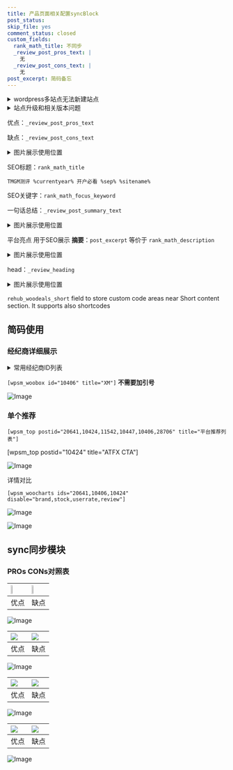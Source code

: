 ```yaml
---
title: 产品页面相关配置syncBlock
post_status: 
skip_file: yes
comment_status: closed
custom_fields:
  rank_math_title: 不同步
  _review_post_pros_text: |
    无
  _review_post_cons_text: |
    无
post_excerpt: 简码备忘
---
```

<details><summary>wordpress多站点无法新建站点</summary>

<li>和报错需要清理cookies一样的原因</li>
<li>wp-config.php里面<code>define( 'SUBDOMAIN_INSTALL', false );//子域名安装</code></li>
<li>新建子站点是用<code>define( 'SUBDOMAIN_INSTALL', true);//子域名安装</code> 完成以后，改成<code>false</code></li>
</details>

<details><summary>站点升级和相关版本问题</summary>

<p>wordpress：5.9.9
woocommerce：7.5.1
出现问题的地方：主题选项里面>><strong>Product layout >>compact style</strong></p>
<p>如何出现没有用过的字段 导致无法保存。先导出配置 然后进行修改，后面再次恢复即可。</p>
<p>出现部分字段无法显示时，需要返回默认布局后，对产品进行保存就好了。</p>
<p></p>
</details>

优点：`_review_post_pros_text`

缺点：`_review_post_cons_text`

<details><summary>图片展示使用位置</summary>

<img src="https://prod-files-secure.s3.us-west-2.amazonaws.com/39ed1227-6d7d-4570-be36-9ccd4a2c4241/f51d3d83-55d4-4bdf-9604-f37ec77ab556/Untitled.png?X-Amz-Algorithm=AWS4-HMAC-SHA256&X-Amz-Content-Sha256=UNSIGNED-PAYLOAD&X-Amz-Credential=ASIAZI2LB4667X7ODIY4%2F20250606%2Fus-west-2%2Fs3%2Faws4_request&X-Amz-Date=20250606T165518Z&X-Amz-Expires=3600&X-Amz-Security-Token=IQoJb3JpZ2luX2VjEIn%2F%2F%2F%2F%2F%2F%2F%2F%2F%2FwEaCXVzLXdlc3QtMiJIMEYCIQCvnvmhEr5McqTg3LYrFY8G72kPInHYzyA7xlE03CpTrQIhALiUGpcSY5Q%2BNmWnaIX9jI%2BBjKEfEO%2FA94QcPBUhHb1SKv8DCGIQABoMNjM3NDIzMTgzODA1IgyQvQE80FOoUyjHWrkq3APh1XpIKa4GXAOnMamfRTbDa%2BzGdHoxW4K6AH8mJra0l2OfHf0bHQmL%2F3nTmpX7qtuUUYjnZODZ1e2WtxCXpHzvu4pjNOHv6RPY7QDff6DPT%2BrSnH9Dde7E6piLoA3YhBvmQ8SSB4Dm9Czeeph3DifPyR2iJkCq5Tk%2FzB%2FFOrJd%2FMrRsjy6PdVzJUo1CLRQqd6a8BAbparZjMxIjybp98ug74a6RVuZvmv%2Bg3BrI97F1Zi33ly9Di2plPwAmA1T1K%2FJOUdLcZNwA6kGeCfSY5sqvE%2B%2FlqrRrVqMEZwXfi2NZ12YRH5EE6pF4WURK1OwYs%2BbuDIVtBz92NYU7X45Yq4MYjCQ4LbRZUW5ehb6qf0xjXRbaq0do%2Bglomhqhpm%2Fnc1XtowxsPR0G80u5b1zLOzUNXVL0twoCWNwuHOlCMsIiaLsZe3p3Xy0dZRcBhjLeXxINyIvNHV%2FyGGZVv7UymIekjPV80T%2FAwv1cQ9M5FSwrlmHyXw5ChIJRdPEl4MuyFKPIuIXkZ9L9%2F9LHTLU63qdeY08NpSXoU2NpfjYK7oUAi8nHxmWw8twO05JGE%2F%2BVBtzEm0S8JhoJ4DH6%2BaZ0HhSDZ8tHQhWpCFoYa9%2BFoCnMOXJPOXauof%2B%2FNqoNjC4uYzCBjqkAbX%2FFd8WSrvKgDHTfRvrzatlmSqIdpKyTlN45prf1czfLGWtK8rekf%2Bo99PHgog8N0IRX06cS7u2ni%2BFGQW8E2%2FMKqN395sua7PEZ3ag%2F%2BsiJec%2FY%2BgYrtX71Rr7p9qUiKjsoBKj8QZBD6xUg0KCXwXoWrRi5DHWxBpKw2P3nrPYlRH1Qs5BQvhQCvx1BbRH%2BfNSkrABTXK%2BfCZ3pO1aNWQo9TYw&X-Amz-Signature=d64e4e9bb32960d6cdc24bf38a23c55751fbaf23f829730b9e084dd0bc1c50a3&X-Amz-SignedHeaders=host&x-id=GetObject" alt="Image">
</details>

SEO标题：`rank_math_title`

`TMGM测评 %currentyear% 开户必看 %sep% %sitename%`

SEO关键字：`rank_math_focus_keyword`

一句话总结：`_review_post_summary_text`

<details><summary>图片展示使用位置</summary>

<img src="https://prod-files-secure.s3.us-west-2.amazonaws.com/39ed1227-6d7d-4570-be36-9ccd4a2c4241/4b96a922-296c-4f4e-8630-d1c870cbce01/Untitled.png?X-Amz-Algorithm=AWS4-HMAC-SHA256&X-Amz-Content-Sha256=UNSIGNED-PAYLOAD&X-Amz-Credential=ASIAZI2LB466SGIWZL2I%2F20250606%2Fus-west-2%2Fs3%2Faws4_request&X-Amz-Date=20250606T165518Z&X-Amz-Expires=3600&X-Amz-Security-Token=IQoJb3JpZ2luX2VjEIn%2F%2F%2F%2F%2F%2F%2F%2F%2F%2FwEaCXVzLXdlc3QtMiJHMEUCIQDejaA7iPQq2JJKGM9aaqzSTH3Kd0BsWnb%2BvaqwhMq9RwIgXFUFMI8E445DwEHe8sySpYkUxc7jVv7fRfiTqFaQPJwq%2FwMIYhAAGgw2Mzc0MjMxODM4MDUiDJjNLWWWAYUAx1ZoUyrcA9Ic2b1iU2jHy4AKld36slOryaSuCjr%2F2DtWPHfgBVW0PycM8x1HcHMO6apCIfoWjTT4jfjhKbyztDXFozck2J%2FU3cOcQwkduAto0%2FC6xS9S1IPVJRdN7dT0epntG1%2F1v%2BG9QdMXxH9t8E42s6DgFOVL2D20DukOaf3mg%2F4QAiIVR5JSFIx5itJ4RqUHAb3J5UGBwh0yYb3moKVgLzUQ3T%2BwndXfspOBIPfA93StYwLrEjKn7XLwHvXPqykgWtNwAVTv5vmh%2BPlrrMWL2u7PwncQM%2BGXs7dCU67cZoAUuOTeVbbW%2BEI8N6LM0w2WwxgD5ybgGRedu%2Fhu139FqZJ%2FktHVBoRuyhgnECeT2806D8HGNrajIVnMNIZF3Lw8i1ZmXDUDuyVERd4MoMNHrt4pEjTtCCWRYSIdN2pbjwelqqqQ7wPc%2BARJIWjRMQ4B8pgnfE4ihH6z%2FA6JABhr%2BjeMrW9SEnvjdiZ0OrDGE1OMX1cAZcbpM5APuKhxw1efg%2FEIo23khAkvhkcAk86mZWbJe3Yzs%2Bdkwe0lwDEUOvKbDGItRIFMmIas7BsOGZpXDqQSn0YCEs2aoS2CEYYLxfwCkegWPTQxeOPQR2je5JlcKgvfFK12ea5zLiRVxqVxMMC5jMIGOqUBdyXnteci8JwgppJKVehBQ2Y0Ur5NKRAftL%2FF%2Bthchmp%2BN35LlVo%2BAsMwYL2we0yVd7C3shx0QSkJwCWOW7RWos%2FA7BEkc%2FtqWEbJvL5cjrADvV%2BhQwha5rkeGk7glvCNxVGACd%2FZfV77jN4U%2FEpcBVBkUEdo4ejUEJe%2BqUqdx4s2J0DPT0nqRuwAn%2BQgbY0b5uNoXP0wtPFLQp8OjiqWiuqfsskK&X-Amz-Signature=3c622536f7a5e94e70baa18fbb69cb67e6caca82cbd74188867ea0a06d36783a&X-Amz-SignedHeaders=host&x-id=GetObject" alt="Image">
</details>

平台亮点 用于SEO展示 **摘要**：`post_excerpt`  等价于 `rank_math_description`

<details><summary>图片展示使用位置</summary>

<img src="https://prod-files-secure.s3.us-west-2.amazonaws.com/39ed1227-6d7d-4570-be36-9ccd4a2c4241/1ee11f63-b60a-4dfe-a7a7-d58ff23b5d88/Untitled.png?X-Amz-Algorithm=AWS4-HMAC-SHA256&X-Amz-Content-Sha256=UNSIGNED-PAYLOAD&X-Amz-Credential=ASIAZI2LB4664ZB3KI2E%2F20250606%2Fus-west-2%2Fs3%2Faws4_request&X-Amz-Date=20250606T165519Z&X-Amz-Expires=3600&X-Amz-Security-Token=IQoJb3JpZ2luX2VjEIf%2F%2F%2F%2F%2F%2F%2F%2F%2F%2FwEaCXVzLXdlc3QtMiJGMEQCIHT5fr1%2BuBy%2BTXsMOFwOnNasKYgSdvG2%2FZ4iBkAbf6SbAiBjLNvhvmIwcfrLL2WfK3F4W2%2FbolzjnZzTUjBAUQqfCCr%2FAwhgEAAaDDYzNzQyMzE4MzgwNSIMd9JfdzcxWPfbe5NuKtwDHXSAPvUXWKbgGTLENuuH6wHlqpug57Yk5t9myehCEmChzrT48uMJ2OohXKRQ6WRRDYM6jIS7ckBYK%2Bx8sHWeWK97KmKmuvW%2FJ17IJMKGabyD5EzCgLmJ3cET8cVruqahspo9H4Lfgw%2BNxb4HfZocq4nBmq607rie%2BI4WIYxsNBz%2BrnAdnBgWXNOOh3zBL%2FE49LLehm9OjyCDgazuKsP4vraJ8HUju2YwrtZwVm14YUy9mCS%2Bz%2BPReI7NmNZeOqIYkkU4gvpVKLZu3Nw905p3Vzh%2BA3qHQ2n4pHAPDxMHszYkoYcsrk50NwIQELnOY7M4vOYzL7XvoSCjIrzhZj0xWm%2BTs2BoTbxQW8vmMuF1B75uI3g3eH5M35atmffuoI1UjzVW2ncnQqtK76dlzVfhuMQGeB1C%2B%2BUCenvmNKLKwoPDLsoIXrKj8Gzp9WsWD%2FeOw0V7Ucs5QJxc1bFp%2BAMe0%2F1ozrjADnK12HAQG6d9vBXOrAQ7ukIWb9QR2tqn0YR4cean7n1coDriSYCK9eqqR7FnCyAZIesTr6wuuZ7KX3eDnfGviBzGcwLr75yIYY%2BgexNTJXJzNCFVvq%2FzZ9A1SFBXJfMMrzvPWn0WoYoNQJPa8ap%2F8sPu3CMuMv4wrYWMwgY6pgEDlcC9oH%2BJKYWrSwhrIxq5PjrILtm5Z58MNfk0Kf60utr6RBskhlCTr8GdkzsynjBau2Ns1D0tjl2ksuusZeDz%2FW9gqPLsqZy5Ab9SumVVAXO0AfPrOVws5czUb1OUfH0J8f%2BUN02WFrPGILity8Pa1wkoaW35i0csjyUPq4wod438iFPgdAJFfCGMSIhnIyFp6DU4pUfbKIYWc%2FUYDIZ8DVuzlqVC&X-Amz-Signature=0ce2ce9a19e4ff4352bad6866b388560be1d88568ac967b497f946c99506b945&X-Amz-SignedHeaders=host&x-id=GetObject" alt="Image">
<img src="https://prod-files-secure.s3.us-west-2.amazonaws.com/39ed1227-6d7d-4570-be36-9ccd4a2c4241/ad4118b5-78d8-4fbe-801e-3b29b5d99c01/Untitled.png?X-Amz-Algorithm=AWS4-HMAC-SHA256&X-Amz-Content-Sha256=UNSIGNED-PAYLOAD&X-Amz-Credential=ASIAZI2LB4664ZB3KI2E%2F20250606%2Fus-west-2%2Fs3%2Faws4_request&X-Amz-Date=20250606T165519Z&X-Amz-Expires=3600&X-Amz-Security-Token=IQoJb3JpZ2luX2VjEIf%2F%2F%2F%2F%2F%2F%2F%2F%2F%2FwEaCXVzLXdlc3QtMiJGMEQCIHT5fr1%2BuBy%2BTXsMOFwOnNasKYgSdvG2%2FZ4iBkAbf6SbAiBjLNvhvmIwcfrLL2WfK3F4W2%2FbolzjnZzTUjBAUQqfCCr%2FAwhgEAAaDDYzNzQyMzE4MzgwNSIMd9JfdzcxWPfbe5NuKtwDHXSAPvUXWKbgGTLENuuH6wHlqpug57Yk5t9myehCEmChzrT48uMJ2OohXKRQ6WRRDYM6jIS7ckBYK%2Bx8sHWeWK97KmKmuvW%2FJ17IJMKGabyD5EzCgLmJ3cET8cVruqahspo9H4Lfgw%2BNxb4HfZocq4nBmq607rie%2BI4WIYxsNBz%2BrnAdnBgWXNOOh3zBL%2FE49LLehm9OjyCDgazuKsP4vraJ8HUju2YwrtZwVm14YUy9mCS%2Bz%2BPReI7NmNZeOqIYkkU4gvpVKLZu3Nw905p3Vzh%2BA3qHQ2n4pHAPDxMHszYkoYcsrk50NwIQELnOY7M4vOYzL7XvoSCjIrzhZj0xWm%2BTs2BoTbxQW8vmMuF1B75uI3g3eH5M35atmffuoI1UjzVW2ncnQqtK76dlzVfhuMQGeB1C%2B%2BUCenvmNKLKwoPDLsoIXrKj8Gzp9WsWD%2FeOw0V7Ucs5QJxc1bFp%2BAMe0%2F1ozrjADnK12HAQG6d9vBXOrAQ7ukIWb9QR2tqn0YR4cean7n1coDriSYCK9eqqR7FnCyAZIesTr6wuuZ7KX3eDnfGviBzGcwLr75yIYY%2BgexNTJXJzNCFVvq%2FzZ9A1SFBXJfMMrzvPWn0WoYoNQJPa8ap%2F8sPu3CMuMv4wrYWMwgY6pgEDlcC9oH%2BJKYWrSwhrIxq5PjrILtm5Z58MNfk0Kf60utr6RBskhlCTr8GdkzsynjBau2Ns1D0tjl2ksuusZeDz%2FW9gqPLsqZy5Ab9SumVVAXO0AfPrOVws5czUb1OUfH0J8f%2BUN02WFrPGILity8Pa1wkoaW35i0csjyUPq4wod438iFPgdAJFfCGMSIhnIyFp6DU4pUfbKIYWc%2FUYDIZ8DVuzlqVC&X-Amz-Signature=e88753b9122ee6edb013e86b3b784466075901d053b6d93937525c504b1a9ce1&X-Amz-SignedHeaders=host&x-id=GetObject" alt="Image">
<img src="https://prod-files-secure.s3.us-west-2.amazonaws.com/39ed1227-6d7d-4570-be36-9ccd4a2c4241/a38cf7c9-a79c-4b64-9e94-13589fe0758b/Untitled.png?X-Amz-Algorithm=AWS4-HMAC-SHA256&X-Amz-Content-Sha256=UNSIGNED-PAYLOAD&X-Amz-Credential=ASIAZI2LB4664ZB3KI2E%2F20250606%2Fus-west-2%2Fs3%2Faws4_request&X-Amz-Date=20250606T165519Z&X-Amz-Expires=3600&X-Amz-Security-Token=IQoJb3JpZ2luX2VjEIf%2F%2F%2F%2F%2F%2F%2F%2F%2F%2FwEaCXVzLXdlc3QtMiJGMEQCIHT5fr1%2BuBy%2BTXsMOFwOnNasKYgSdvG2%2FZ4iBkAbf6SbAiBjLNvhvmIwcfrLL2WfK3F4W2%2FbolzjnZzTUjBAUQqfCCr%2FAwhgEAAaDDYzNzQyMzE4MzgwNSIMd9JfdzcxWPfbe5NuKtwDHXSAPvUXWKbgGTLENuuH6wHlqpug57Yk5t9myehCEmChzrT48uMJ2OohXKRQ6WRRDYM6jIS7ckBYK%2Bx8sHWeWK97KmKmuvW%2FJ17IJMKGabyD5EzCgLmJ3cET8cVruqahspo9H4Lfgw%2BNxb4HfZocq4nBmq607rie%2BI4WIYxsNBz%2BrnAdnBgWXNOOh3zBL%2FE49LLehm9OjyCDgazuKsP4vraJ8HUju2YwrtZwVm14YUy9mCS%2Bz%2BPReI7NmNZeOqIYkkU4gvpVKLZu3Nw905p3Vzh%2BA3qHQ2n4pHAPDxMHszYkoYcsrk50NwIQELnOY7M4vOYzL7XvoSCjIrzhZj0xWm%2BTs2BoTbxQW8vmMuF1B75uI3g3eH5M35atmffuoI1UjzVW2ncnQqtK76dlzVfhuMQGeB1C%2B%2BUCenvmNKLKwoPDLsoIXrKj8Gzp9WsWD%2FeOw0V7Ucs5QJxc1bFp%2BAMe0%2F1ozrjADnK12HAQG6d9vBXOrAQ7ukIWb9QR2tqn0YR4cean7n1coDriSYCK9eqqR7FnCyAZIesTr6wuuZ7KX3eDnfGviBzGcwLr75yIYY%2BgexNTJXJzNCFVvq%2FzZ9A1SFBXJfMMrzvPWn0WoYoNQJPa8ap%2F8sPu3CMuMv4wrYWMwgY6pgEDlcC9oH%2BJKYWrSwhrIxq5PjrILtm5Z58MNfk0Kf60utr6RBskhlCTr8GdkzsynjBau2Ns1D0tjl2ksuusZeDz%2FW9gqPLsqZy5Ab9SumVVAXO0AfPrOVws5czUb1OUfH0J8f%2BUN02WFrPGILity8Pa1wkoaW35i0csjyUPq4wod438iFPgdAJFfCGMSIhnIyFp6DU4pUfbKIYWc%2FUYDIZ8DVuzlqVC&X-Amz-Signature=9a19551e32aac4cc60990aeda9f3a0b566126999c860b0527ce1a31127bdf2ad&X-Amz-SignedHeaders=host&x-id=GetObject" alt="Image">
<img src="https://prod-files-secure.s3.us-west-2.amazonaws.com/39ed1227-6d7d-4570-be36-9ccd4a2c4241/7da6fc1e-d2ac-42ae-8c75-cb5749aa18f6/Untitled.png?X-Amz-Algorithm=AWS4-HMAC-SHA256&X-Amz-Content-Sha256=UNSIGNED-PAYLOAD&X-Amz-Credential=ASIAZI2LB4664ZB3KI2E%2F20250606%2Fus-west-2%2Fs3%2Faws4_request&X-Amz-Date=20250606T165519Z&X-Amz-Expires=3600&X-Amz-Security-Token=IQoJb3JpZ2luX2VjEIf%2F%2F%2F%2F%2F%2F%2F%2F%2F%2FwEaCXVzLXdlc3QtMiJGMEQCIHT5fr1%2BuBy%2BTXsMOFwOnNasKYgSdvG2%2FZ4iBkAbf6SbAiBjLNvhvmIwcfrLL2WfK3F4W2%2FbolzjnZzTUjBAUQqfCCr%2FAwhgEAAaDDYzNzQyMzE4MzgwNSIMd9JfdzcxWPfbe5NuKtwDHXSAPvUXWKbgGTLENuuH6wHlqpug57Yk5t9myehCEmChzrT48uMJ2OohXKRQ6WRRDYM6jIS7ckBYK%2Bx8sHWeWK97KmKmuvW%2FJ17IJMKGabyD5EzCgLmJ3cET8cVruqahspo9H4Lfgw%2BNxb4HfZocq4nBmq607rie%2BI4WIYxsNBz%2BrnAdnBgWXNOOh3zBL%2FE49LLehm9OjyCDgazuKsP4vraJ8HUju2YwrtZwVm14YUy9mCS%2Bz%2BPReI7NmNZeOqIYkkU4gvpVKLZu3Nw905p3Vzh%2BA3qHQ2n4pHAPDxMHszYkoYcsrk50NwIQELnOY7M4vOYzL7XvoSCjIrzhZj0xWm%2BTs2BoTbxQW8vmMuF1B75uI3g3eH5M35atmffuoI1UjzVW2ncnQqtK76dlzVfhuMQGeB1C%2B%2BUCenvmNKLKwoPDLsoIXrKj8Gzp9WsWD%2FeOw0V7Ucs5QJxc1bFp%2BAMe0%2F1ozrjADnK12HAQG6d9vBXOrAQ7ukIWb9QR2tqn0YR4cean7n1coDriSYCK9eqqR7FnCyAZIesTr6wuuZ7KX3eDnfGviBzGcwLr75yIYY%2BgexNTJXJzNCFVvq%2FzZ9A1SFBXJfMMrzvPWn0WoYoNQJPa8ap%2F8sPu3CMuMv4wrYWMwgY6pgEDlcC9oH%2BJKYWrSwhrIxq5PjrILtm5Z58MNfk0Kf60utr6RBskhlCTr8GdkzsynjBau2Ns1D0tjl2ksuusZeDz%2FW9gqPLsqZy5Ab9SumVVAXO0AfPrOVws5czUb1OUfH0J8f%2BUN02WFrPGILity8Pa1wkoaW35i0csjyUPq4wod438iFPgdAJFfCGMSIhnIyFp6DU4pUfbKIYWc%2FUYDIZ8DVuzlqVC&X-Amz-Signature=e70adb0f3432289ebba2c7e86054a9bc7e5107018dc727006754542baf3f5ed9&X-Amz-SignedHeaders=host&x-id=GetObject" alt="Image">
<img src="https://prod-files-secure.s3.us-west-2.amazonaws.com/39ed1227-6d7d-4570-be36-9ccd4a2c4241/7e97f40a-eaee-47f5-b2f9-475f96808fa7/Untitled.png?X-Amz-Algorithm=AWS4-HMAC-SHA256&X-Amz-Content-Sha256=UNSIGNED-PAYLOAD&X-Amz-Credential=ASIAZI2LB4664ZB3KI2E%2F20250606%2Fus-west-2%2Fs3%2Faws4_request&X-Amz-Date=20250606T165519Z&X-Amz-Expires=3600&X-Amz-Security-Token=IQoJb3JpZ2luX2VjEIf%2F%2F%2F%2F%2F%2F%2F%2F%2F%2FwEaCXVzLXdlc3QtMiJGMEQCIHT5fr1%2BuBy%2BTXsMOFwOnNasKYgSdvG2%2FZ4iBkAbf6SbAiBjLNvhvmIwcfrLL2WfK3F4W2%2FbolzjnZzTUjBAUQqfCCr%2FAwhgEAAaDDYzNzQyMzE4MzgwNSIMd9JfdzcxWPfbe5NuKtwDHXSAPvUXWKbgGTLENuuH6wHlqpug57Yk5t9myehCEmChzrT48uMJ2OohXKRQ6WRRDYM6jIS7ckBYK%2Bx8sHWeWK97KmKmuvW%2FJ17IJMKGabyD5EzCgLmJ3cET8cVruqahspo9H4Lfgw%2BNxb4HfZocq4nBmq607rie%2BI4WIYxsNBz%2BrnAdnBgWXNOOh3zBL%2FE49LLehm9OjyCDgazuKsP4vraJ8HUju2YwrtZwVm14YUy9mCS%2Bz%2BPReI7NmNZeOqIYkkU4gvpVKLZu3Nw905p3Vzh%2BA3qHQ2n4pHAPDxMHszYkoYcsrk50NwIQELnOY7M4vOYzL7XvoSCjIrzhZj0xWm%2BTs2BoTbxQW8vmMuF1B75uI3g3eH5M35atmffuoI1UjzVW2ncnQqtK76dlzVfhuMQGeB1C%2B%2BUCenvmNKLKwoPDLsoIXrKj8Gzp9WsWD%2FeOw0V7Ucs5QJxc1bFp%2BAMe0%2F1ozrjADnK12HAQG6d9vBXOrAQ7ukIWb9QR2tqn0YR4cean7n1coDriSYCK9eqqR7FnCyAZIesTr6wuuZ7KX3eDnfGviBzGcwLr75yIYY%2BgexNTJXJzNCFVvq%2FzZ9A1SFBXJfMMrzvPWn0WoYoNQJPa8ap%2F8sPu3CMuMv4wrYWMwgY6pgEDlcC9oH%2BJKYWrSwhrIxq5PjrILtm5Z58MNfk0Kf60utr6RBskhlCTr8GdkzsynjBau2Ns1D0tjl2ksuusZeDz%2FW9gqPLsqZy5Ab9SumVVAXO0AfPrOVws5czUb1OUfH0J8f%2BUN02WFrPGILity8Pa1wkoaW35i0csjyUPq4wod438iFPgdAJFfCGMSIhnIyFp6DU4pUfbKIYWc%2FUYDIZ8DVuzlqVC&X-Amz-Signature=fcc045aff7bcc93e93fcd195b998955c5fceadf52c5e1ab9210054e9a67a5056&X-Amz-SignedHeaders=host&x-id=GetObject" alt="Image">
</details>

head：`_review_heading`

<details><summary>图片展示使用位置</summary>

<img src="https://prod-files-secure.s3.us-west-2.amazonaws.com/39ed1227-6d7d-4570-be36-9ccd4a2c4241/3a4650ad-9887-415c-889a-edd51fa54f27/Untitled.png?X-Amz-Algorithm=AWS4-HMAC-SHA256&X-Amz-Content-Sha256=UNSIGNED-PAYLOAD&X-Amz-Credential=ASIAZI2LB466UINSL5IJ%2F20250606%2Fus-west-2%2Fs3%2Faws4_request&X-Amz-Date=20250606T165519Z&X-Amz-Expires=3600&X-Amz-Security-Token=IQoJb3JpZ2luX2VjEIn%2F%2F%2F%2F%2F%2F%2F%2F%2F%2FwEaCXVzLXdlc3QtMiJHMEUCIG7CO2jr3vFnmXSic%2BfXaxqUUTv08Eh1xlPioQkb%2FHHkAiEAzgzl1rq7uLQfPYfrC6hACX5Kv1kGS9Mt9nV7AAy37gEq%2FwMIYhAAGgw2Mzc0MjMxODM4MDUiDLdLoJUrkhq4CbDFESrcA%2BZh%2BvVB4CgstQ%2FUbLuSsMrdHV3RQ1LLcmDnn6Fi6n835GzSJtlxp8ZrO%2BSz%2F%2Bn9nVZwXI9SVJJxaNVMhp%2BVEdHYTzr8KgschenhUM4I6ml0KZwKiX8tIjaohmRBkAk7iVA0b5Vq8N8IPx4j3Z%2ByWOHtCPJ5JfSJ8hhYCz56O5DirV4wBh%2FrzfNswhWrIRbQ4W%2B%2BWXz%2BHwkM%2FEUkV6gRahu7H0wdKqJTcje0lEftKkN0JwKpOPhSh816rsXbuHd6I7Co0Yqpmh4JBVNPKr4K7m56cWsfCuoq%2Fw%2F2%2BvWbVHe3hEcZkOyENxB07RFAzbAa2RryuGt2aNcmoZC8eDcOzqm%2FgiO9TpsuRHZMc5pLG2YRCT7Sa0GWlmuOkn5CU%2FLw2m4vN9v8gR8py69%2Fds4NgePX628Uv9kYlDH1IZnhx%2FbsN5Xcz04cfBAnkYzyHU12sTeQKB35lRSSpfjLvAmq8yaZqgr9ujIZIQ3FOqutWOFNqGMJzSA%2F9HWkRIIIy35FbOChf4YhqcdKE13Us3qzFBdqiUsbRVK28FOoiEqgfpiLw0PAglEStRt8uhI339ssFCyqhf%2FZUQxbZNQ2r5KwrEbJWig1J6sEspRTx16aNyB7DiQXgJSvXmaje5JzMMG5jMIGOqUBfcpZEB7Y0JAF1oqqcNPkDjwf6YXQN1FOAH8YHNhQJRglKvMOhbqZKW%2FUikmrl321ss8L3DQ%2BkeaOWtx9M%2FlcmDLTnyUnzmTJH0z5ZS1GC5ZAKcEz5Sz6ZpIBq8D40ZNNW%2FB4QHlLq7uj%2BP3FlEw4ZMsm8hfhHjE8Tdf4K%2FHoeeZ7y0T4AuxokAE8naUlYf8QUEjaWEwSxgVtfmfD5SpU4CtxrW82&X-Amz-Signature=cf39845f745c3cf89df37e0df5ce046803db8c32ac20f27f32a3040962529489&X-Amz-SignedHeaders=host&x-id=GetObject" alt="Image">
</details>

`rehub_woodeals_short`	field to store custom code areas near Short content section. It supports also shortcodes



## 简码使用

### 经纪商详细展示

<details><summary>常用经纪商ID列表</summary>

<pre><code class="php">嘉盛 ===> 20641  [wpsm_woobox id="20641" title="嘉盛"]
易信easymarkets ===> 11542  [wpsm_woobox id="11542" title="易信easymarkets"]
ATFX外汇 ===> 10424  [wpsm_woobox id="10424" title="ATFX"]
XM ===> 10406  [wpsm_woobox id="10406" title="XM"]
TMGM ===> 29622  [wpsm_woobox id="29622" title="TMGM"]
HYCM ===> 10447  [wpsm_woobox id="10447" title="HYCM"]
fpmarkets澳福外汇 ===> 20639  [wpsm_woobox id="20639" title="fpmarkets澳福外汇"]</code></pre>
</details>

`[wpsm_woobox id="10406" title="XM"]` **不需要加引号**

![Image](https://prod-files-secure.s3.us-west-2.amazonaws.com/39ed1227-6d7d-4570-be36-9ccd4a2c4241/4f898f9d-0fa7-4e43-acd3-ac6bc7be575a/Untitled.png?X-Amz-Algorithm=AWS4-HMAC-SHA256&X-Amz-Content-Sha256=UNSIGNED-PAYLOAD&X-Amz-Credential=ASIAZI2LB466TZXXCQFL%2F20250606%2Fus-west-2%2Fs3%2Faws4_request&X-Amz-Date=20250606T165517Z&X-Amz-Expires=3600&X-Amz-Security-Token=IQoJb3JpZ2luX2VjEIn%2F%2F%2F%2F%2F%2F%2F%2F%2F%2FwEaCXVzLXdlc3QtMiJHMEUCIHZcPhRbVS4evp4cHanER6Y0l%2FgVbW1Z7IGXGbr07BaHAiEAq4bS8P8NfAdFG2%2FikZj3J3mn0GJGNEtjtKjrZAo%2F7VIq%2FwMIYhAAGgw2Mzc0MjMxODM4MDUiDOk7qT1%2BbKEa%2Bfiv%2FCrcAwiCrAXX4N2xbWWYPUqve4ca5R6%2BthaWpvI4cjQTxhK3cplmv28uVAkQpiPMZh6a8Q2nfU7bYXgIDSTkuX2nmnGRzTHoCH1cSGst7M6ubqa2Mlmw6qMMAaXkp6fRy54lansS6OP58pde5MV3l9WVahLv3I7ZBrBvV0R9CqJ8db2WU%2BTudmahydI7cDVHLJGYRY2s8Gr845tyd2Gd5%2F8PBavI7DZ8hTwa%2BoS6nrRlM4so%2BNCQbAQGVryuYasrEKg%2FIZZDfPSjoUq0zeXVVTZHclPmIOmSW1h9mCy59ru688GsnnLDaz6nitWgG%2B%2BJGEawxtYzRzYliM1SUTilyENuc7YyCNDFQKkUTNadxt941KzGxQLc6LrmMowsAxeOodClngWIOc5kZwD5qdc27%2F%2BnhiBObxIFkHCSpqkKPun%2BeWZVD9nXL28trrbDgxMdh01kxtvI7fWIovGreCdcRhXhJ59JKE%2FlZVa36fT1e7LMVLw9fk5UNF9LOXtKgPWCPWlzdsMIRKWtPV39PgG8vOOJmMealUtCgBLez2iv88ytuDVCYuiIKCWQ5sdjjd1gifR%2Fx1GxmiZyY2CjR1S1N%2BX7J3zXtsT3OAl7EshfICIV9pGVGesdDgmlgA6hQyGcML25jMIGOqUB7PiYl6HhMAN2E9gE5T6azoSimreCnJwMiaESmOfG32Iy6a7syRMDyN2uPqeTukBcwtP6vN7E8GagJpwbmECn9sP9h1ivqnJI0KIpbdlC8HQBhMh6L9kZaYRY8YSQKpCqWWliHOKTydFpF5J8ofUg7a8ZHG%2BXxxU4o2krrq0XOZ94Yuq%2FACMqrk4Tzw88Gme%2BWT0Dz1bz11duKYnnG1mxRKyj4Wqh&X-Amz-Signature=658d3fc76bb51c201c2e743589c1edc7943b4ee858205a8243cb65364cac7a8d&X-Amz-SignedHeaders=host&x-id=GetObject)

### 单个推荐
`[wpsm_top postid="20641,10424,11542,10447,10406,28706" title="平台推荐列表"]`

[wpsm_top postid="10424" title="ATFX CTA"]

![Image](https://prod-files-secure.s3.us-west-2.amazonaws.com/39ed1227-6d7d-4570-be36-9ccd4a2c4241/5ac620dc-51a8-48b6-b55d-91f47299193c/Untitled.png?X-Amz-Algorithm=AWS4-HMAC-SHA256&X-Amz-Content-Sha256=UNSIGNED-PAYLOAD&X-Amz-Credential=ASIAZI2LB466TZXXCQFL%2F20250606%2Fus-west-2%2Fs3%2Faws4_request&X-Amz-Date=20250606T165517Z&X-Amz-Expires=3600&X-Amz-Security-Token=IQoJb3JpZ2luX2VjEIn%2F%2F%2F%2F%2F%2F%2F%2F%2F%2FwEaCXVzLXdlc3QtMiJHMEUCIHZcPhRbVS4evp4cHanER6Y0l%2FgVbW1Z7IGXGbr07BaHAiEAq4bS8P8NfAdFG2%2FikZj3J3mn0GJGNEtjtKjrZAo%2F7VIq%2FwMIYhAAGgw2Mzc0MjMxODM4MDUiDOk7qT1%2BbKEa%2Bfiv%2FCrcAwiCrAXX4N2xbWWYPUqve4ca5R6%2BthaWpvI4cjQTxhK3cplmv28uVAkQpiPMZh6a8Q2nfU7bYXgIDSTkuX2nmnGRzTHoCH1cSGst7M6ubqa2Mlmw6qMMAaXkp6fRy54lansS6OP58pde5MV3l9WVahLv3I7ZBrBvV0R9CqJ8db2WU%2BTudmahydI7cDVHLJGYRY2s8Gr845tyd2Gd5%2F8PBavI7DZ8hTwa%2BoS6nrRlM4so%2BNCQbAQGVryuYasrEKg%2FIZZDfPSjoUq0zeXVVTZHclPmIOmSW1h9mCy59ru688GsnnLDaz6nitWgG%2B%2BJGEawxtYzRzYliM1SUTilyENuc7YyCNDFQKkUTNadxt941KzGxQLc6LrmMowsAxeOodClngWIOc5kZwD5qdc27%2F%2BnhiBObxIFkHCSpqkKPun%2BeWZVD9nXL28trrbDgxMdh01kxtvI7fWIovGreCdcRhXhJ59JKE%2FlZVa36fT1e7LMVLw9fk5UNF9LOXtKgPWCPWlzdsMIRKWtPV39PgG8vOOJmMealUtCgBLez2iv88ytuDVCYuiIKCWQ5sdjjd1gifR%2Fx1GxmiZyY2CjR1S1N%2BX7J3zXtsT3OAl7EshfICIV9pGVGesdDgmlgA6hQyGcML25jMIGOqUB7PiYl6HhMAN2E9gE5T6azoSimreCnJwMiaESmOfG32Iy6a7syRMDyN2uPqeTukBcwtP6vN7E8GagJpwbmECn9sP9h1ivqnJI0KIpbdlC8HQBhMh6L9kZaYRY8YSQKpCqWWliHOKTydFpF5J8ofUg7a8ZHG%2BXxxU4o2krrq0XOZ94Yuq%2FACMqrk4Tzw88Gme%2BWT0Dz1bz11duKYnnG1mxRKyj4Wqh&X-Amz-Signature=c7c67bf357a11473012b620b124e164dba72566645fb88210ee1671c3677b773&X-Amz-SignedHeaders=host&x-id=GetObject)

详情对比

`[wpsm_woocharts ids="20641,10406,10424" disable="brand,stock,userrate,review"]`

![Image](https://prod-files-secure.s3.us-west-2.amazonaws.com/39ed1227-6d7d-4570-be36-9ccd4a2c4241/bf3ba45f-b9f3-4295-8aef-b4a495fd25f4/Untitled.png?X-Amz-Algorithm=AWS4-HMAC-SHA256&X-Amz-Content-Sha256=UNSIGNED-PAYLOAD&X-Amz-Credential=ASIAZI2LB466TZXXCQFL%2F20250606%2Fus-west-2%2Fs3%2Faws4_request&X-Amz-Date=20250606T165517Z&X-Amz-Expires=3600&X-Amz-Security-Token=IQoJb3JpZ2luX2VjEIn%2F%2F%2F%2F%2F%2F%2F%2F%2F%2FwEaCXVzLXdlc3QtMiJHMEUCIHZcPhRbVS4evp4cHanER6Y0l%2FgVbW1Z7IGXGbr07BaHAiEAq4bS8P8NfAdFG2%2FikZj3J3mn0GJGNEtjtKjrZAo%2F7VIq%2FwMIYhAAGgw2Mzc0MjMxODM4MDUiDOk7qT1%2BbKEa%2Bfiv%2FCrcAwiCrAXX4N2xbWWYPUqve4ca5R6%2BthaWpvI4cjQTxhK3cplmv28uVAkQpiPMZh6a8Q2nfU7bYXgIDSTkuX2nmnGRzTHoCH1cSGst7M6ubqa2Mlmw6qMMAaXkp6fRy54lansS6OP58pde5MV3l9WVahLv3I7ZBrBvV0R9CqJ8db2WU%2BTudmahydI7cDVHLJGYRY2s8Gr845tyd2Gd5%2F8PBavI7DZ8hTwa%2BoS6nrRlM4so%2BNCQbAQGVryuYasrEKg%2FIZZDfPSjoUq0zeXVVTZHclPmIOmSW1h9mCy59ru688GsnnLDaz6nitWgG%2B%2BJGEawxtYzRzYliM1SUTilyENuc7YyCNDFQKkUTNadxt941KzGxQLc6LrmMowsAxeOodClngWIOc5kZwD5qdc27%2F%2BnhiBObxIFkHCSpqkKPun%2BeWZVD9nXL28trrbDgxMdh01kxtvI7fWIovGreCdcRhXhJ59JKE%2FlZVa36fT1e7LMVLw9fk5UNF9LOXtKgPWCPWlzdsMIRKWtPV39PgG8vOOJmMealUtCgBLez2iv88ytuDVCYuiIKCWQ5sdjjd1gifR%2Fx1GxmiZyY2CjR1S1N%2BX7J3zXtsT3OAl7EshfICIV9pGVGesdDgmlgA6hQyGcML25jMIGOqUB7PiYl6HhMAN2E9gE5T6azoSimreCnJwMiaESmOfG32Iy6a7syRMDyN2uPqeTukBcwtP6vN7E8GagJpwbmECn9sP9h1ivqnJI0KIpbdlC8HQBhMh6L9kZaYRY8YSQKpCqWWliHOKTydFpF5J8ofUg7a8ZHG%2BXxxU4o2krrq0XOZ94Yuq%2FACMqrk4Tzw88Gme%2BWT0Dz1bz11duKYnnG1mxRKyj4Wqh&X-Amz-Signature=11e6bedf1b385b39da41236a0e954d5acf3487f5874af275f831c95c4a486944&X-Amz-SignedHeaders=host&x-id=GetObject)

![Image](https://prod-files-secure.s3.us-west-2.amazonaws.com/39ed1227-6d7d-4570-be36-9ccd4a2c4241/30bc56ef-f383-4b48-9768-2ebc9e436ec0/Untitled.png?X-Amz-Algorithm=AWS4-HMAC-SHA256&X-Amz-Content-Sha256=UNSIGNED-PAYLOAD&X-Amz-Credential=ASIAZI2LB466TZXXCQFL%2F20250606%2Fus-west-2%2Fs3%2Faws4_request&X-Amz-Date=20250606T165517Z&X-Amz-Expires=3600&X-Amz-Security-Token=IQoJb3JpZ2luX2VjEIn%2F%2F%2F%2F%2F%2F%2F%2F%2F%2FwEaCXVzLXdlc3QtMiJHMEUCIHZcPhRbVS4evp4cHanER6Y0l%2FgVbW1Z7IGXGbr07BaHAiEAq4bS8P8NfAdFG2%2FikZj3J3mn0GJGNEtjtKjrZAo%2F7VIq%2FwMIYhAAGgw2Mzc0MjMxODM4MDUiDOk7qT1%2BbKEa%2Bfiv%2FCrcAwiCrAXX4N2xbWWYPUqve4ca5R6%2BthaWpvI4cjQTxhK3cplmv28uVAkQpiPMZh6a8Q2nfU7bYXgIDSTkuX2nmnGRzTHoCH1cSGst7M6ubqa2Mlmw6qMMAaXkp6fRy54lansS6OP58pde5MV3l9WVahLv3I7ZBrBvV0R9CqJ8db2WU%2BTudmahydI7cDVHLJGYRY2s8Gr845tyd2Gd5%2F8PBavI7DZ8hTwa%2BoS6nrRlM4so%2BNCQbAQGVryuYasrEKg%2FIZZDfPSjoUq0zeXVVTZHclPmIOmSW1h9mCy59ru688GsnnLDaz6nitWgG%2B%2BJGEawxtYzRzYliM1SUTilyENuc7YyCNDFQKkUTNadxt941KzGxQLc6LrmMowsAxeOodClngWIOc5kZwD5qdc27%2F%2BnhiBObxIFkHCSpqkKPun%2BeWZVD9nXL28trrbDgxMdh01kxtvI7fWIovGreCdcRhXhJ59JKE%2FlZVa36fT1e7LMVLw9fk5UNF9LOXtKgPWCPWlzdsMIRKWtPV39PgG8vOOJmMealUtCgBLez2iv88ytuDVCYuiIKCWQ5sdjjd1gifR%2Fx1GxmiZyY2CjR1S1N%2BX7J3zXtsT3OAl7EshfICIV9pGVGesdDgmlgA6hQyGcML25jMIGOqUB7PiYl6HhMAN2E9gE5T6azoSimreCnJwMiaESmOfG32Iy6a7syRMDyN2uPqeTukBcwtP6vN7E8GagJpwbmECn9sP9h1ivqnJI0KIpbdlC8HQBhMh6L9kZaYRY8YSQKpCqWWliHOKTydFpF5J8ofUg7a8ZHG%2BXxxU4o2krrq0XOZ94Yuq%2FACMqrk4Tzw88Gme%2BWT0Dz1bz11duKYnnG1mxRKyj4Wqh&X-Amz-Signature=8db435f304d65a7babb8c5a9036e60c5de5985dfbf6c73b5888d4446b3c0d482&X-Amz-SignedHeaders=host&x-id=GetObject)

## sync同步模块

### PROs CONs对照表

| <img src="https://cdn.ifttt.fun/gh/jarlin8/OSS@main/icons/customize/pros.svg" height="auto" width="37.3%"> | <img src="https://cdn.ifttt.fun/gh/jarlin8/OSS@main/icons/customize/cons.svg" height="auto" width="28.8%"> |
| :--- | :--- |
| 优点 | 缺点 |

![Image](https://prod-files-secure.s3.us-west-2.amazonaws.com/39ed1227-6d7d-4570-be36-9ccd4a2c4241/8742b755-dfb5-4004-9a5f-d6e561664bd8/Untitled.png?X-Amz-Algorithm=AWS4-HMAC-SHA256&X-Amz-Content-Sha256=UNSIGNED-PAYLOAD&X-Amz-Credential=ASIAZI2LB466TZXXCQFL%2F20250606%2Fus-west-2%2Fs3%2Faws4_request&X-Amz-Date=20250606T165517Z&X-Amz-Expires=3600&X-Amz-Security-Token=IQoJb3JpZ2luX2VjEIn%2F%2F%2F%2F%2F%2F%2F%2F%2F%2FwEaCXVzLXdlc3QtMiJHMEUCIHZcPhRbVS4evp4cHanER6Y0l%2FgVbW1Z7IGXGbr07BaHAiEAq4bS8P8NfAdFG2%2FikZj3J3mn0GJGNEtjtKjrZAo%2F7VIq%2FwMIYhAAGgw2Mzc0MjMxODM4MDUiDOk7qT1%2BbKEa%2Bfiv%2FCrcAwiCrAXX4N2xbWWYPUqve4ca5R6%2BthaWpvI4cjQTxhK3cplmv28uVAkQpiPMZh6a8Q2nfU7bYXgIDSTkuX2nmnGRzTHoCH1cSGst7M6ubqa2Mlmw6qMMAaXkp6fRy54lansS6OP58pde5MV3l9WVahLv3I7ZBrBvV0R9CqJ8db2WU%2BTudmahydI7cDVHLJGYRY2s8Gr845tyd2Gd5%2F8PBavI7DZ8hTwa%2BoS6nrRlM4so%2BNCQbAQGVryuYasrEKg%2FIZZDfPSjoUq0zeXVVTZHclPmIOmSW1h9mCy59ru688GsnnLDaz6nitWgG%2B%2BJGEawxtYzRzYliM1SUTilyENuc7YyCNDFQKkUTNadxt941KzGxQLc6LrmMowsAxeOodClngWIOc5kZwD5qdc27%2F%2BnhiBObxIFkHCSpqkKPun%2BeWZVD9nXL28trrbDgxMdh01kxtvI7fWIovGreCdcRhXhJ59JKE%2FlZVa36fT1e7LMVLw9fk5UNF9LOXtKgPWCPWlzdsMIRKWtPV39PgG8vOOJmMealUtCgBLez2iv88ytuDVCYuiIKCWQ5sdjjd1gifR%2Fx1GxmiZyY2CjR1S1N%2BX7J3zXtsT3OAl7EshfICIV9pGVGesdDgmlgA6hQyGcML25jMIGOqUB7PiYl6HhMAN2E9gE5T6azoSimreCnJwMiaESmOfG32Iy6a7syRMDyN2uPqeTukBcwtP6vN7E8GagJpwbmECn9sP9h1ivqnJI0KIpbdlC8HQBhMh6L9kZaYRY8YSQKpCqWWliHOKTydFpF5J8ofUg7a8ZHG%2BXxxU4o2krrq0XOZ94Yuq%2FACMqrk4Tzw88Gme%2BWT0Dz1bz11duKYnnG1mxRKyj4Wqh&X-Amz-Signature=4c432fa38b514ff88b8ffd41e00a49a426b0330cf82f55876b75b296e2591673&X-Amz-SignedHeaders=host&x-id=GetObject)

| <img src="https://cdn.ifttt.fun/gh/jarlin8/OSS@main/icons/customize/pros1.svg" height="auto"> | <img src="https://cdn.ifttt.fun/gh/jarlin8/OSS@main/icons/customize/cons1.svg" height="auto"> |
| :--- | :--- |
| 优点 | 缺点 |

![Image](https://prod-files-secure.s3.us-west-2.amazonaws.com/39ed1227-6d7d-4570-be36-9ccd4a2c4241/806358f8-c9c4-4e17-bb35-c6c76a5397a5/Untitled.png?X-Amz-Algorithm=AWS4-HMAC-SHA256&X-Amz-Content-Sha256=UNSIGNED-PAYLOAD&X-Amz-Credential=ASIAZI2LB466TZXXCQFL%2F20250606%2Fus-west-2%2Fs3%2Faws4_request&X-Amz-Date=20250606T165517Z&X-Amz-Expires=3600&X-Amz-Security-Token=IQoJb3JpZ2luX2VjEIn%2F%2F%2F%2F%2F%2F%2F%2F%2F%2FwEaCXVzLXdlc3QtMiJHMEUCIHZcPhRbVS4evp4cHanER6Y0l%2FgVbW1Z7IGXGbr07BaHAiEAq4bS8P8NfAdFG2%2FikZj3J3mn0GJGNEtjtKjrZAo%2F7VIq%2FwMIYhAAGgw2Mzc0MjMxODM4MDUiDOk7qT1%2BbKEa%2Bfiv%2FCrcAwiCrAXX4N2xbWWYPUqve4ca5R6%2BthaWpvI4cjQTxhK3cplmv28uVAkQpiPMZh6a8Q2nfU7bYXgIDSTkuX2nmnGRzTHoCH1cSGst7M6ubqa2Mlmw6qMMAaXkp6fRy54lansS6OP58pde5MV3l9WVahLv3I7ZBrBvV0R9CqJ8db2WU%2BTudmahydI7cDVHLJGYRY2s8Gr845tyd2Gd5%2F8PBavI7DZ8hTwa%2BoS6nrRlM4so%2BNCQbAQGVryuYasrEKg%2FIZZDfPSjoUq0zeXVVTZHclPmIOmSW1h9mCy59ru688GsnnLDaz6nitWgG%2B%2BJGEawxtYzRzYliM1SUTilyENuc7YyCNDFQKkUTNadxt941KzGxQLc6LrmMowsAxeOodClngWIOc5kZwD5qdc27%2F%2BnhiBObxIFkHCSpqkKPun%2BeWZVD9nXL28trrbDgxMdh01kxtvI7fWIovGreCdcRhXhJ59JKE%2FlZVa36fT1e7LMVLw9fk5UNF9LOXtKgPWCPWlzdsMIRKWtPV39PgG8vOOJmMealUtCgBLez2iv88ytuDVCYuiIKCWQ5sdjjd1gifR%2Fx1GxmiZyY2CjR1S1N%2BX7J3zXtsT3OAl7EshfICIV9pGVGesdDgmlgA6hQyGcML25jMIGOqUB7PiYl6HhMAN2E9gE5T6azoSimreCnJwMiaESmOfG32Iy6a7syRMDyN2uPqeTukBcwtP6vN7E8GagJpwbmECn9sP9h1ivqnJI0KIpbdlC8HQBhMh6L9kZaYRY8YSQKpCqWWliHOKTydFpF5J8ofUg7a8ZHG%2BXxxU4o2krrq0XOZ94Yuq%2FACMqrk4Tzw88Gme%2BWT0Dz1bz11duKYnnG1mxRKyj4Wqh&X-Amz-Signature=a29f204fddd627a735075df9aabaa065ad65865730841f883b5336b89772308b&X-Amz-SignedHeaders=host&x-id=GetObject)

| <img src="https://cdn.ifttt.fun/gh/jarlin8/OSS@main/icons/customize/pros2.svg" height="auto"> | <img src="https://cdn.ifttt.fun/gh/jarlin8/OSS@main/icons/customize/cons2.svg" height="auto"> |
| :--- | :--- |
| 优点 | 缺点 |

![Image](https://prod-files-secure.s3.us-west-2.amazonaws.com/39ed1227-6d7d-4570-be36-9ccd4a2c4241/a9245ec9-70dd-4005-b534-0d54315fc5f3/Untitled.png?X-Amz-Algorithm=AWS4-HMAC-SHA256&X-Amz-Content-Sha256=UNSIGNED-PAYLOAD&X-Amz-Credential=ASIAZI2LB466TZXXCQFL%2F20250606%2Fus-west-2%2Fs3%2Faws4_request&X-Amz-Date=20250606T165517Z&X-Amz-Expires=3600&X-Amz-Security-Token=IQoJb3JpZ2luX2VjEIn%2F%2F%2F%2F%2F%2F%2F%2F%2F%2FwEaCXVzLXdlc3QtMiJHMEUCIHZcPhRbVS4evp4cHanER6Y0l%2FgVbW1Z7IGXGbr07BaHAiEAq4bS8P8NfAdFG2%2FikZj3J3mn0GJGNEtjtKjrZAo%2F7VIq%2FwMIYhAAGgw2Mzc0MjMxODM4MDUiDOk7qT1%2BbKEa%2Bfiv%2FCrcAwiCrAXX4N2xbWWYPUqve4ca5R6%2BthaWpvI4cjQTxhK3cplmv28uVAkQpiPMZh6a8Q2nfU7bYXgIDSTkuX2nmnGRzTHoCH1cSGst7M6ubqa2Mlmw6qMMAaXkp6fRy54lansS6OP58pde5MV3l9WVahLv3I7ZBrBvV0R9CqJ8db2WU%2BTudmahydI7cDVHLJGYRY2s8Gr845tyd2Gd5%2F8PBavI7DZ8hTwa%2BoS6nrRlM4so%2BNCQbAQGVryuYasrEKg%2FIZZDfPSjoUq0zeXVVTZHclPmIOmSW1h9mCy59ru688GsnnLDaz6nitWgG%2B%2BJGEawxtYzRzYliM1SUTilyENuc7YyCNDFQKkUTNadxt941KzGxQLc6LrmMowsAxeOodClngWIOc5kZwD5qdc27%2F%2BnhiBObxIFkHCSpqkKPun%2BeWZVD9nXL28trrbDgxMdh01kxtvI7fWIovGreCdcRhXhJ59JKE%2FlZVa36fT1e7LMVLw9fk5UNF9LOXtKgPWCPWlzdsMIRKWtPV39PgG8vOOJmMealUtCgBLez2iv88ytuDVCYuiIKCWQ5sdjjd1gifR%2Fx1GxmiZyY2CjR1S1N%2BX7J3zXtsT3OAl7EshfICIV9pGVGesdDgmlgA6hQyGcML25jMIGOqUB7PiYl6HhMAN2E9gE5T6azoSimreCnJwMiaESmOfG32Iy6a7syRMDyN2uPqeTukBcwtP6vN7E8GagJpwbmECn9sP9h1ivqnJI0KIpbdlC8HQBhMh6L9kZaYRY8YSQKpCqWWliHOKTydFpF5J8ofUg7a8ZHG%2BXxxU4o2krrq0XOZ94Yuq%2FACMqrk4Tzw88Gme%2BWT0Dz1bz11duKYnnG1mxRKyj4Wqh&X-Amz-Signature=a2a5536a205f568a556f512c93419d8e3cb271a01f48050c1b02d630ed9b4046&X-Amz-SignedHeaders=host&x-id=GetObject)

| <img src="https://cdn.ifttt.fun/gh/jarlin8/OSS@main/icons/customize/pros3.svg" height="auto"> | <img src="https://cdn.ifttt.fun/gh/jarlin8/OSS@main/icons/customize/cons3.svg" height="auto"> |
| :--- | :--- |
| 优点 | 缺点 |

![Image](https://prod-files-secure.s3.us-west-2.amazonaws.com/39ed1227-6d7d-4570-be36-9ccd4a2c4241/e1e580a2-2e5c-4780-9ff4-19c318fc2284/Untitled.png?X-Amz-Algorithm=AWS4-HMAC-SHA256&X-Amz-Content-Sha256=UNSIGNED-PAYLOAD&X-Amz-Credential=ASIAZI2LB466TZXXCQFL%2F20250606%2Fus-west-2%2Fs3%2Faws4_request&X-Amz-Date=20250606T165517Z&X-Amz-Expires=3600&X-Amz-Security-Token=IQoJb3JpZ2luX2VjEIn%2F%2F%2F%2F%2F%2F%2F%2F%2F%2FwEaCXVzLXdlc3QtMiJHMEUCIHZcPhRbVS4evp4cHanER6Y0l%2FgVbW1Z7IGXGbr07BaHAiEAq4bS8P8NfAdFG2%2FikZj3J3mn0GJGNEtjtKjrZAo%2F7VIq%2FwMIYhAAGgw2Mzc0MjMxODM4MDUiDOk7qT1%2BbKEa%2Bfiv%2FCrcAwiCrAXX4N2xbWWYPUqve4ca5R6%2BthaWpvI4cjQTxhK3cplmv28uVAkQpiPMZh6a8Q2nfU7bYXgIDSTkuX2nmnGRzTHoCH1cSGst7M6ubqa2Mlmw6qMMAaXkp6fRy54lansS6OP58pde5MV3l9WVahLv3I7ZBrBvV0R9CqJ8db2WU%2BTudmahydI7cDVHLJGYRY2s8Gr845tyd2Gd5%2F8PBavI7DZ8hTwa%2BoS6nrRlM4so%2BNCQbAQGVryuYasrEKg%2FIZZDfPSjoUq0zeXVVTZHclPmIOmSW1h9mCy59ru688GsnnLDaz6nitWgG%2B%2BJGEawxtYzRzYliM1SUTilyENuc7YyCNDFQKkUTNadxt941KzGxQLc6LrmMowsAxeOodClngWIOc5kZwD5qdc27%2F%2BnhiBObxIFkHCSpqkKPun%2BeWZVD9nXL28trrbDgxMdh01kxtvI7fWIovGreCdcRhXhJ59JKE%2FlZVa36fT1e7LMVLw9fk5UNF9LOXtKgPWCPWlzdsMIRKWtPV39PgG8vOOJmMealUtCgBLez2iv88ytuDVCYuiIKCWQ5sdjjd1gifR%2Fx1GxmiZyY2CjR1S1N%2BX7J3zXtsT3OAl7EshfICIV9pGVGesdDgmlgA6hQyGcML25jMIGOqUB7PiYl6HhMAN2E9gE5T6azoSimreCnJwMiaESmOfG32Iy6a7syRMDyN2uPqeTukBcwtP6vN7E8GagJpwbmECn9sP9h1ivqnJI0KIpbdlC8HQBhMh6L9kZaYRY8YSQKpCqWWliHOKTydFpF5J8ofUg7a8ZHG%2BXxxU4o2krrq0XOZ94Yuq%2FACMqrk4Tzw88Gme%2BWT0Dz1bz11duKYnnG1mxRKyj4Wqh&X-Amz-Signature=e2ace4d0c286a96e0846a5aa50a31abd4b3a48e1ae0aeb3b4eb786845488d1d2&X-Amz-SignedHeaders=host&x-id=GetObject)